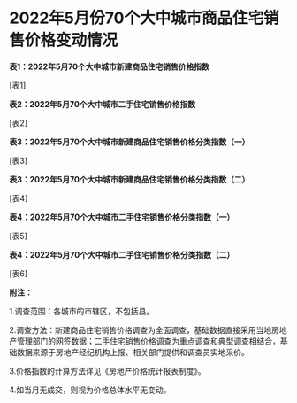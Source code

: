 # 2022年5月份70个大中城市商品住宅销售价格变动情况

**表****1****：****2022****年****5****月****70****个大中城市新建商品住宅销售价格指数**

\[表1\]

**表****2****：****2022****年****5****月****70****个大中城市二手住宅销售价格指数**

\[表2\]

**表****3****：****2022****年****5****月****70****个大中城市新建商品住宅销售价格分类指数（一）**

\[表3\]

**表****3****：****2022****年****5****月****70****个大中城市新建商品住宅销售价格分类指数（二）**

\[表4\]

**表****4****：****2022****年****5****月****70****个大中城市二手住宅销售价格分类指数（一）**

\[表5\]

**表****4****：****2022****年****5****月****70****个大中城市二手住宅销售价格分类指数（二）**

\[表6\]

**附注：**

1.调查范围：各城市的市辖区，不包括县。

2.调查方法：新建商品住宅销售价格调查为全面调查，基础数据直接采用当地房地产管理部门的网签数据；二手住宅销售价格调查为重点调查和典型调查相结合，基础数据来源于房地产经纪机构上报、相关部门提供和调查员实地采价。

3.价格指数的计算方法详见《房地产价格统计报表制度》。

4.如当月无成交，则视为价格总体水平无变动。